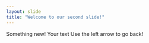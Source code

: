 ```yaml
---
layout: slide
title: "Welcome to our second slide!"
---
```


Something new!
Your text
Use the left arrow to go back!
